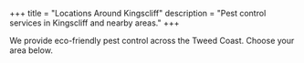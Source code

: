 +++
title = "Locations Around Kingscliff"
description = "Pest control services in Kingscliff and nearby areas."
+++

We provide eco-friendly pest control across the Tweed Coast. Choose your area below.
